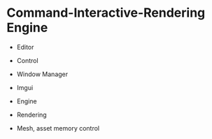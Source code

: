 # Command-Interactive-Rendering Engine  
- Editor
- Control
- Window Manager
- Imgui 

- Engine 
- Rendering 
- Mesh, asset memory control
